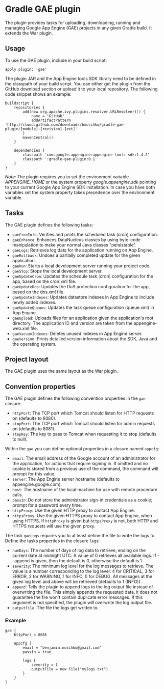 # Gradle GAE plugin

The plugin provides tasks for uploading, downloading, running and managing Google App Engine (GAE) projects in any given
Gradle build. It extends the War plugin.

## Usage

To use the GAE plugin, include in your build script:

    apply plugin: 'gae'

The plugin JAR and the App Engine tools SDK library need to be defined in the classpath of your build script. You can
either get the plugin from the GitHub download section or upload it to your local repository. The following code snippet
shows an example:

    buildscript {
	    repositories {
		    add(new org.apache.ivy.plugins.resolver.URLResolver()) {
    		    name = "GitHub"
    		    addArtifactPattern 'http://cloud.github.com/downloads/bmuschko/gradle-gae-plugin/[module]-[revision].[ext]'
  		    }
            mavenCentral()
        }

	    dependencies {
		    classpath 'com.google.appengine:appengine-tools-sdk:1.4.2'
            classpath ':gradle-gae-plugin:0.1'
        }
    }

*Note:* The plugin requires you to set the environment variable _APPENGINE_HOME_ or the system property _google.appengine.sdk_
pointing to your current Google App Engine SDK installation. In case you have both variables set the system property takes
precedence over the environment variable.

## Tasks

The GAE plugin defines the following tasks:

* `gaeCronInfo`: Verifies and prints the scheduled task (cron) configuration.
* `gaeEnhance`: Enhances DataNucleus classes by using byte-code manipulation to make your normal Java classes "persistable".
* `gaeLogs`: Retrieves log data for the application running on App Engine.
* `gaeRollback`: Undoes a partially completed update for the given application.
* `gaeRun`: Starts a local development server running your project code.
* `gaeStop`: Stops the local development server.
* `gaeUpdateCron`: Updates the schedule task (cron) configuration for the app, based on the cron.xml file.
* `gaeUpdateDos`: Updates the DoS protection configuration for the app, based on the dos.xml file.
* `gaeUpdateIndexes`: Updates datastore indexes in App Engine to include newly added indexes.
* `gaeUpdateQueues`: Updates the task queue configuration (queue.xml) in App Engine.
* `gaeUpload`: Uploads files for an application given the application's root directory. The application ID and version are taken from the appengine-web.xml file.
* `gaeVacuumIndexes`: Deletes unused indexes in App Engine server.
* `gaeVersion`: Prints detailed version information about the SDK, Java and the operating system.

## Project layout

The GAE plugin uses the same layout as the War plugin.

## Convention properties

The GAE plugin defines the following convention properties in the `gae` closure:

* `httpPort`: The TCP port which Tomcat should listen for HTTP requests on (defaults to 8080).
* `stopPort`: The TCP port which Tomcat should listen for admin requests on (defaults to 8081).
* `stopKey`: The key to pass to Tomcat when requesting it to stop (defaults to null).

Within the `gae` you can define optional properties in a closure named `appcfg`:

* `email`: The email address of the Google account of an administrator for the application, for actions that require signing in.
If omitted and no cookie is stored from a previous use of the command, the command will prompt for this value.
* `server`: The App Engine server hostname (defaults to appengine.google.com).
* `host`: The hostname of the local machine for use with remote procedure calls.
* `passIn`: Do not store the administrator sign-in credentials as a cookie; prompt for a password every time.
* `httpProxy`: Use the given HTTP proxy to contact App Engine.
* `httpsProxy`: Use the given HTTPS proxy to contact App Engine, when using HTTPS. If `httpProxy` is given but `httpsProxy`
is not, both HTTP and HTTPS requests will use the given proxy.

The task `gaeLogs` requires you to at least define the file to write the logs to. Define the tasks properties in the
closure `logs`:

* `numDays`: The number of days of log data to retrieve, ending on the current date at midnight UTC. A value of 0 retrieves
all available logs. If --append is given, then the default is 0, otherwise the default is 1.
* `severity`: The minimum log level for the log messages to retrieve. The value is a number corresponding to the log
level: 4 for CRITICAL, 3 for ERROR, 2 for WARNING, 1 for INFO, 0 for DEBUG. All messages at the given log level and above
will be retrieved (defaults to 1 (INFO)).
* `append`: Tells the plugin to append logs to the log output file instead of overwriting the file. This simply appends the
requested data, it does not guarantee the file won't contain duplicate error messages. If this argument is not specified,
the plugin will overwrite the log output file.
* `outputFile`: The file the logs get written to.

### Example

    gae {
        httpPort = 8085

        appcfg {
            email = "benjamin.muschko@gmail.com"
            passIn = true

            logs {
                severity = 1
                outputFile = new File("mylogs.txt")
            }
        }
    }